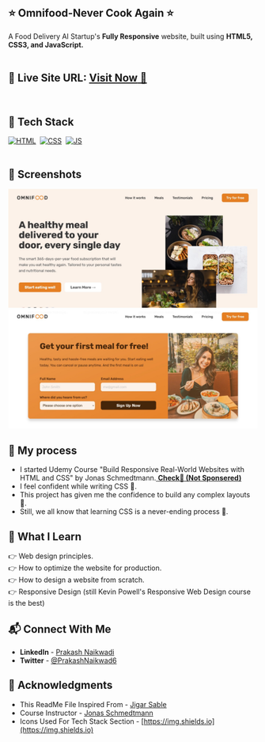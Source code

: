 ## ⭐ Omnifood-Never Cook Again ⭐
A Food Delivery AI Startup's **Fully Responsive** website, built using **HTML5, CSS3, and JavaScript.**
<br>
<br>

## 📌 **Live Site URL:** <a href="https://prakash-naikwadi.github.io/omnifood-start-up-html-css-js/" target="_blank">**Visit Now** 🚀</a>  
<br>


## 📌 Tech Stack
[![HTML](https://img.shields.io/badge/html5%20-%23E34F26.svg?&style=for-the-badge&logo=html5&logoColor=white)](https://github.com/prakash-naikwadi)&nbsp;
[![CSS](https://img.shields.io/badge/css3%20-%231572B6.svg?&style=for-the-badge&logo=css3&logoColor=white)](https://github.com/prakash-naikwadi)&nbsp;
[![JS](https://img.shields.io/badge/javascript%20-%23323330.svg?&style=for-the-badge&logo=javascript&logoColor=%23F7DF1E)](https://github.com/prakash-naikwadi)
<br>
<br>

## 📌 Screenshots
![Screenshot](/screenshots/hero-section.jpg?raw=true "Hero Section Of Website")
![Screenshot](/screenshots/call-to-action-section.jpg?raw=true "Call To Action Section")

## 📌 My process
- I started Udemy Course "Build Responsive Real-World Websites with HTML and CSS" by Jonas Schmedtmann.<a href="https://www.udemy.com/course/design-and-develop-a-killer-website-with-html5-and-css3/" target="_blank"> **Check🚀 (Not Sponsered)**</a>
- I feel confident while writing CSS 👊.
- This project has given me the confidence to build any complex layouts 👊.
- Still, we all know that learning CSS is a never-ending process 🚫.


## 📌 What I Learn
👉 Web design principles.  
👉 How to optimize the website for production.  
👉 How to design a website from scratch.  
👉 Responsive Design (still Kevin Powell's Responsive Web Design course is the best)  

## 📬 Connect With Me
- **LinkedIn** - [Prakash Naikwadi](https://www.linkedin.com/in/prakash-naikwadi/)
- **Twitter** - [@PrakashNaikwad6](https://www.twitter.com/PrakashNaikwad6) 

## 📌 Acknowledgments
- This ReadMe File Inspired From - [Jigar Sable](https://github.com/jigar-sable)
- Course Instructor - [Jonas Schmedtmann](https://codingheroes.io/)
- Icons Used For Tech Stack Section - [https://img.shields.io](https://img.shields.io)
